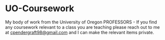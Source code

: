 # UO-Coursework
My body of work from the University of Oregon
PROFESSORS - If you find any coursework relevant to a class you are teaching please reach out to me at cpendergraft98@gmail.com and I can make the relevant items private.
